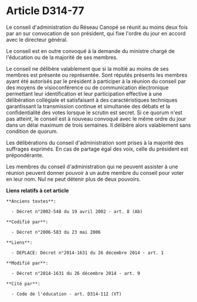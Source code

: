 # Article D314-77

Le conseil d'administration du Réseau Canopé se réunit au moins deux fois par an sur convocation de son président, qui fixe
l'ordre du jour en accord avec le directeur général. 

Le conseil est en outre convoqué à la demande du ministre chargé de l'éducation ou de la majorité de ses membres. 

Le conseil ne délibère valablement que si la moitié au moins de ses membres est présente ou représentée. Sont réputés
présents les membres ayant été autorisés par le président à participer à la réunion du conseil par des moyens de
visioconférence ou de communication électronique permettant leur identification et leur participation effective à une
délibération collégiale et satisfaisant à des caractéristiques techniques garantissant la transmission continue et simultanée
des débats et la confidentialité des votes lorsque le scrutin est secret. Si ce quorum n'est pas atteint, le conseil est à
nouveau convoqué avec le même ordre du jour dans un délai maximum de trois semaines. Il délibère alors valablement sans
condition de quorum. 

Les délibérations du conseil d'administration sont prises à la majorité des suffrages exprimés. En cas de partage égal des
voix, celle du président est prépondérante. 

Les membres du conseil d'administration qui ne peuvent assister à une réunion peuvent donner pouvoir à un autre membre du
conseil pour voter en leur nom. Nul ne peut détenir plus de deux pouvoirs.

**Liens relatifs à cet article**

	**Anciens textes**:

	  - Décret n°2002-548 du 19 avril 2002 - art. 8 (Ab)

	**Codifié par**:

	  - Décret n°2006-583 du 23 mai 2006

	**Liens**:

	  - DEPLACE: Décret n°2014-1631 du 26 décembre 2014 - art. 1

	**Modifié par**:

	  - Décret n°2014-1631 du 26 décembre 2014 - art. 9

	**Cité par**:

	  - Code de l'éducation - art. D314-112 (VT)

